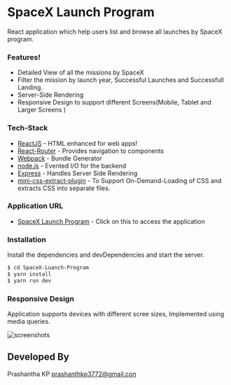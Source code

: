 # SpaceX Launch Program

React application which help users list and browse all launches by SpaceX program.

### Features!

- Detailed View of all the missions by SpaceX
- Filter the mission by launch year, Successful Launches and Successfull Landing.
- Server-Side Rendering
- Responsive Design to support different Screens(Mobile, Tablet and Larger Screens )

### Tech-Stack

- [ReactJS](https://reactjs.org/) - HTML enhanced for web apps!
- [React-Router](https://reactrouter.com/) - Provides navigation to components
- [Webpack](https://webpack.js.org/) - Bundle Generator
- [node.js](http://nodejs.org) - Evented I/O for the backend
- [Express](http://expressjs.com) - Handles Server Side Rendering
- [mini-css-extract-plugin](https://www.npmjs.com/package/mini-css-extract-plugin) - To Support On-Demand-Loading of CSS and extracts CSS into separate files.

### Application URL

- [SpaceX Launch Program](https://reactjs.org/) - Click on this to access the application

### Installation

Install the dependencies and devDependencies and start the server.

```sh
$ cd SpaceX-Luanch-Program
$ yarn install
$ yarn run dev
```

### Responsive Design

Application supports devices with different scree sizes, Implemented using media queries.

![screenshots](https://target100.s3.ap-south-1.amazonaws.com/spaceX.gif)

## Developed By

Prashantha KP
<prashanthkp3772@gmail.con>

